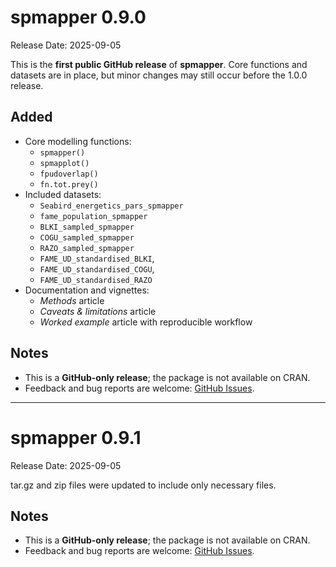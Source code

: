 # spmapper 0.9.0
Release Date: 2025-09-05

This is the **first public GitHub release** of **spmapper**.
Core functions and datasets are in place, but minor changes may still occur before the 1.0.0 release.

## Added
* Core modelling functions:
  - `spmapper()`
  - `spmapplot()`
  - `fpudoverlap()`
  - `fn.tot.prey()`
* Included datasets:
  - `Seabird_energetics_pars_spmapper`
  - `fame_population_spmapper`
  - `BLKI_sampled_spmapper`
  - `COGU_sampled_spmapper`
  - `RAZO_sampled_spmapper`
  - `FAME_UD_standardised_BLKI`, 
  - `FAME_UD_standardised_COGU`, 
  - `FAME_UD_standardised_RAZO`
* Documentation and vignettes:
  - *Methods* article
  - *Caveats & limitations* article
  - *Worked example* article with reproducible workflow

## Notes
* This is a **GitHub-only release**; the package is not available on CRAN.
* Feedback and bug reports are welcome: [GitHub Issues](https://github.com/NERC-CEH/spmapper-pkg/issues).

---

# spmapper 0.9.1
Release Date: 2025-09-05

tar.gz and zip files were updated to include only necessary files.

## Notes
* This is a **GitHub-only release**; the package is not available on CRAN.
* Feedback and bug reports are welcome: [GitHub Issues](https://github.com/NERC-CEH/spmapper-pkg/issues).

